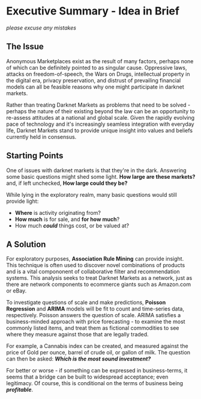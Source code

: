 # Executive Summary - Idea in Brief

_please excuse any mistakes_

## The Issue

Anonymous Marketplaces exist as the result of many factors, perhaps none of which can be definitely pointed to as singular cause. Oppressive laws, attacks on freedom-of-speech, the Wars on Drugs, intellectual property in the digital era, privacy preservation, and distrust of prevailing financial models can all be feasible reasons why one might participate in darknet markets.

Rather than treating Darknet Markets as problems that need to be solved - perhaps the nature of their existing beyond the law can be an opportunity to re-assess attitudes at a national and global scale. Given the rapidly evolving pace of technology and it's increasingly seamless integration with everyday life, Darknet Markets stand to provide unique insight into values and beliefs currently held in consensus. 

## Starting Points

One of issues with darknet markets is that they're in the dark. Answering some basic questions might shed some light. **How large are these markets?** and, if left unchecked, **How large could they be?**

While lying in the exploratory realm, many basic questions would still provide light:

- **Where** is activity originating from? 
- **How much** is for sale, and **for how much**?
- How much **_could_** things cost, or be valued at?

## A Solution

For exploratory purposes, **Association Rule Mining** can provide insight. This technique is often used to discover novel combinations of products and is a vital compononent of collaborative filter and recommendation systems. This analysis seeks to treat Darknet Markets as a network, just as there are network components to ecommerce giants such as Amazon.com or eBay. 

To investigate questions of scale and make predictions, **Poisson Regression** and **ARIMA** models will be fit to count and time-series data, respectively. Poisson answers the question of scale. ARIMA satisfies a business-minded approach with price forecasting - to examine the most commonly listed items, and treat them as fictional commodities to see where they measure against those that are legally traded. 

For example, a Cannabis index can be created, and measured against the price of Gold per ounce, barrel of crude oil, or gallon of milk. The question can then be asked: **_Which is the most sound investment?_**

For better or worse - if something can be expressed in business-terms, it seems that a bridge can be built to widespread acceptance; even legitimacy. Of course, this is conditional on the terms of business being **_profitable_**. 

